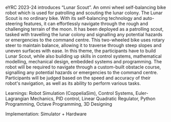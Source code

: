 eYRC 2023-24 introduces “Lunar Scout”.
An omni wheel self-balancing bike robot which is used for patrolling and scouting the lunar colony.
The Lunar Scout is no ordinary bike.
With its self-balancing technology and auto-steering features, it can effortlessly navigate through the rough and challenging terrain of the moon. 
It has been deployed as a patrolling scout, tasked with travelling the lunar colony and signalling any potential hazards or emergencies to the command centre. 
This two-wheeled bike uses rotary steer to maintain balance, allowing it to traverse through steep slopes and uneven surfaces with ease.
In this theme, the participants have to build Lunar Scout, while also building up skills in control systems, mathematical modelling, mechanical design, embedded systems and programming.
The robot will be required to navigate through a custom-built obstacle course, signalling any potential hazards or emergencies to the command centre.
Participants will be judged based on the speed and accuracy of their robot's navigation, as well as its ability to perform various tasks.

Learnings: Robot Simulation (CoppeliaSim), Control Systems, Euler-Lagrangian Mechanics, PID control, Linear Quadratic Regulator, Python Programming, Octave Programming, 3D Designing

Implementation: Simulator + Hardware
